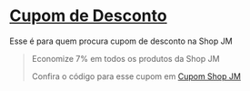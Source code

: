 # [Cupom de Desconto](https://github.com/CupomDeDesconto/Promocoes/blob/main/README.md)
Esse é para quem procura cupom de desconto na Shop JM
<blockquote cite="https://asasdodesconto.com/casa-e-decoracao/economize-7-em-todos-os-produtos-da-shop-jm-17046"><p>Economize 7% em todos os produtos da Shop JM</p><footer>Confira o código para esse cupom em <a href="https://asasdodesconto.com/casa-e-decoracao/economize-7-em-todos-os-produtos-da-shop-jm-17046">Cupom Shop JM</a></footer></blockquote>